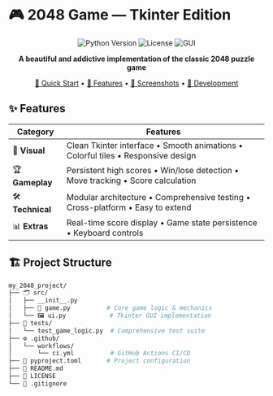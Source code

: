 # 🎮 2048 Game — Tkinter Edition

<div align="center">

![Python Version](https://img.shields.io/badge/Python-3.8%2B-blue?style=for-the-badge&logo=python)
![License](https://img.shields.io/badge/License-MIT-green?style=for-the-badge)
![GUI](https://img.shields.io/badge/GUI-Tkinter-orange?style=for-the-badge)

**A beautiful and addictive implementation of the classic 2048 puzzle game**

[🚀 Quick Start](#-quick-start) • [🎯 Features](#-features) • [📸 Screenshots](#-screenshots) • [🔧 Development](#-development)

</div>

## ✨ Features

| Category | Features |
|----------|----------|
| 🎨 **Visual** | Clean Tkinter interface • Smooth animations • Colorful tiles • Responsive design |
| 🏆 **Gameplay** | Persistent high scores • Win/lose detection • Move tracking • Score calculation |
| 🛠 **Technical** | Modular architecture • Comprehensive testing • Cross-platform • Easy to extend |
| 📊 **Extras** | Real-time score display • Game state persistence • Keyboard controls |

## 🏗️ Project Structure

```bash
my_2048_project/
├── 🗂️ src/
│   ├── __init__.py
│   ├── 🎯 game.py          # Core game logic & mechanics
│   └── 🖼️ ui.py            # Tkinter GUI implementation
├── 🧪 tests/
│   └── test_game_logic.py  # Comprehensive test suite
├── ⚙️ .github/
│   └── workflows/
│       └── ci.yml          # GitHub Actions CI/CD
├── 📄 pyproject.toml       # Project configuration
├── 📖 README.md
├── 📜 LICENSE
└── 🙈 .gitignore
